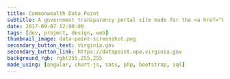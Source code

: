 ```yaml
---
title: Commonwealth Data Point
subtitle: A government transparency portal site made for the <a href="http://www.apa.virginia.gov/">Virginia Auditor of Public Accounts</a>. The site houses both financial and demographic data collected by the APA for the state of Virginia.
date: 2017-09-07 12:00:00
tags: [dev, project, design, web]
thumbnail_image: data-point-screenshot.png
secondary_button_text: virginia.gov
secondary_button_link: https://datapoint.apa.virginia.gov
background_rgb: rgb(255,255,255
made_using: [angular, chart-js, sass, php, bootstrap, sql]
---
```

